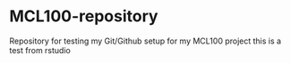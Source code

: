 # MCL100-repository
Repository for testing my Git/Github setup for my MCL100 project
this is a test from rstudio
